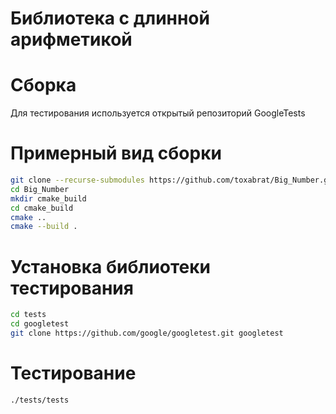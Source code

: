 # Библиотека с длинной арифметикой

# Сборка

Для тестирования используется открытый репозиторий GoogleTests

# Примерный вид сборки
```bash
git clone --recurse-submodules https://github.com/toxabrat/Big_Number.git
cd Big_Number
mkdir cmake_build
cd cmake_build
cmake ..
cmake --build .
```

# Установка библиотеки тестирования
```bash
cd tests
cd googletest
git clone https://github.com/google/googletest.git googletest
```

# Тестирование
```bash
./tests/tests
```
